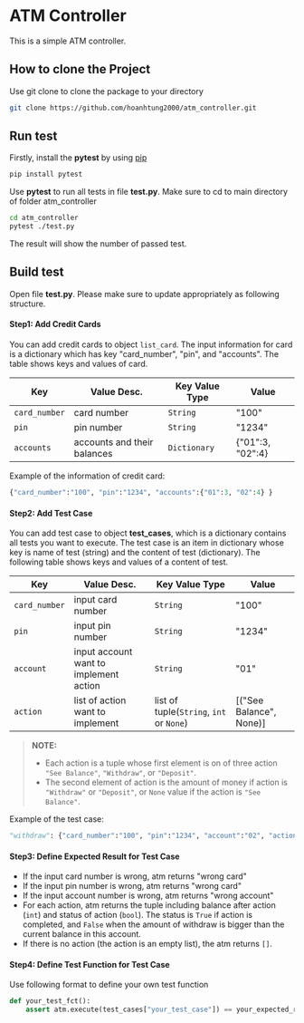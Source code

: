 # ATM Controller

This is a simple ATM controller.

## How to clone the Project

Use git clone to clone the package to your directory 

```bash
git clone https://github.com/hoanhtung2000/atm_controller.git
```

## Run test

Firstly, install the __pytest__ by using [pip](https://pip.pypa.io/en/stable/)

```bash
pip install pytest
```

Use __pytest__ to run all tests in file __test.py__. Make sure to cd to main directory of folder atm_controller 

```bash
cd atm_controller
pytest ./test.py
```
The result will show the number of passed test.

## Build test

Open file __test.py__. Please make sure to update appropriately as following structure.

#### Step1: Add Credit Cards
You can add credit cards to object  ``list_card``. The input information for card is a dictionary which has key "card_number", "pin", and "accounts". The table shows keys and values of card.

| Key | Value Desc. | Key Value Type | Value |
| -------- | -------- | -------- | ------- |
| `card_number` | card number | `String` | "100" |
| `pin` | pin number | `String` | "1234" |
| `accounts` | accounts and their balances | `Dictionary` | {"01":3, "02":4} |

Example of the information of credit card:

```python
{"card_number":"100", "pin":"1234", "accounts":{"01":3, "02":4} }
```

#### Step2: Add Test Case

You can add test case to object **test_cases**, which is a dictionary contains all tests you want to execute. The test case is an item in dictionary whose key is name of test (string) and the content of test (dictionary). The following table shows keys and values of a content of test.

| Key | Value Desc. | Key Value Type | Value |
| -------- | -------- | -------- | ------- |
| `card_number` | input card number | `String` | "100" |
| `pin` | input pin number | `String` | "1234" |
| `account` | input account want to implement action | `String` | "01" |
| `action` | list of action want to implement | list of tuple(`String`, `int` or `None`) | [("See Balance", None)] |

> **NOTE:**
> - Each action is a tuple whose first element is on of three action `"See Balance"`, `"Withdraw"`, or `"Deposit"`.
> - The second element of action is the amount of money if action is `"Withdraw"` or `"Deposit"`, or `None` value if the action is `"See Balance"`.

Example of the test case:
```python
"withdraw": {"card_number":"100", "pin":"1234", "account":"02", "action":[("Withdraw", 1),("Withdraw", 5)]}
```

#### Step3: Define Expected Result for Test Case 
- If the input card number is wrong, atm returns "wrong card"
- If the input pin number is wrong, atm returns "wrong card"
- If the input account number is wrong, atm returns "wrong account"
- For each action, atm returns the tuple including balance after action (`int`) and status of action (`bool`). The status is `True` if action is completed, and `False` when the amount of withdraw is bigger than the current balance in this account.
- If there is no action (the action is an empty list), the atm returns `[]`.

#### Step4: Define Test Function for Test Case 
Use following format to define your own test function
```python
def your_test_fct():
    assert atm.execute(test_cases["your_test_case"]) == your_expected_result
```

